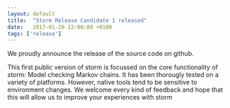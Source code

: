 ```yaml
---
layout: default
title:  "Storm Release Candidate 1 released"
date:   2017-01-20 12:00:00 +0100
tags: ['release']
---
```


We proudly announce the release of the source code on github. 
<!--more-->

This first public version of storm is focussed on the core functionality of storm: Model checking Markov chains. It has been thorougly tested on a variety of platforms. However, native tools tend to be sensitive to environment changes. We welcome every kind of feedback and hope that this will allow us to improve your experiences with storm
